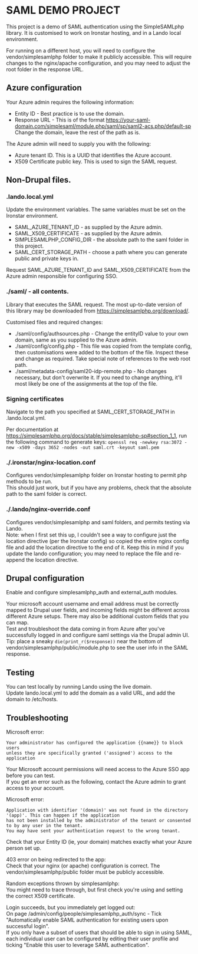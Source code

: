 # SAML DEMO PROJECT

This project is a demo of SAML authentication using the SimpleSAMLphp library.
It is customised to work on Ironstar hosting, and in a Lando local environment.

For running on a different host, you will need to configure the vendor/simplesamlphp folder to make it publicly accessible.
This will require changes to the nginx/apache configuration, and you may need to adjust the root folder in the response URL.

## Azure configuration
Your Azure admin requires the following information:
* Entity ID - Best practice is to use the domain.
* Response URL - This is of the format https://your-saml-domain.com/simplesaml/module.php/saml/sp/saml2-acs.php/default-sp \
  Change the domain, leave the rest of the path as is.

The Azure admin will need to supply you with the following:
* Azure tenant ID. This is a UUID that identifies the Azure account.
* X509 Certificate public key. This is used to sign the SAML request.

## Non-Drupal files.

### .lando.local.yml
Update the environment variables. The same variables must be set on the Ironstar environment.
- SAML_AZURE_TENANT_ID - as supplied by the Azure admin.
- SAML_X509_CERTIFICATE - as supplied by the Azure admin.
- SIMPLESAMLPHP_CONFIG_DIR - the absolute path to the saml folder in this project.
- SAML_CERT_STORAGE_PATH - choose a path where you can generate public and private keys in.

Request SAML_AZURE_TENANT_ID and SAML_X509_CERTIFICATE from the Azure admin responsible for configuring SSO.

### ./saml/ - all contents.
Library that executes the SAML request.
The most up-to-date version of this library may be downloaded from https://simplesamlphp.org/download/.

Customised files and required changes:
* ./saml/config/authsources.php - Change the entityID value to your own domain, same as you supplied to the Azure admin.
* ./saml/config/config.php - This file was copied from the template config, then customisations were added
  to the bottom of the file. Inspect these and change as required. Take special note of references to the web root path.
* ./saml/metadata-config/saml20-idp-remote.php - No changes necessary, but don't overwrite it. If you need to change
  anything, it'll most likely be one of the assignments at the top of the file.

### Signing certificates
Navigate to the path you specified at SAML_CERT_STORAGE_PATH in .lando.local.yml.

Per documentation at https://simplesamlphp.org/docs/stable/simplesamlphp-sp#section_1_1,
run the following command to generate keys:
```openssl req -newkey rsa:3072 -new -x509 -days 3652 -nodes -out saml.crt -keyout saml.pem```

### ./.ironstar/nginx-location.conf
Configures vendor/simplesamlphp folder on Ironstar hosting to permit php methods to be run.\
This should just work, but if you have any problems, check that the absolute path to the saml folder is correct.

### ./.lando/nginx-override.conf
Configures vendor/simplesamlphp and saml folders, and permits testing via Lando.\
Note: when I first set this up, I couldn't see a way to configure just the location directive (per the Ironstar config)
so copied the entire nginx config file and add the location directive to the end of it. Keep this in mind if you
update the lando configuration; you may need to replace the file and re-append the location directive.

## Drupal configuration

Enable and configure simplesamlphp_auth and external_auth modules.

Your microsoft account username and email address must be correctly mapped to Drupal user fields, and incoming fields
might be different across different Azure setups. There may also be additional custom fields that you can map.\
Test and troubleshoot the data coming in from Azure after you've successfully logged in and configure saml settings via the Drupal admin UI.\
Tip: place a sneaky `die(print_r($response))` near the bottom of vendor/simplesamlphp/public/module.php to see the user info in the SAML response.


## Testing

You can test locally by running Lando using the live domain.\
Update lando.local.yml to add the domain as a valid URL, and add the domain to /etc/hosts.

## Troubleshooting

Microsoft error:
```
Your administrator has configured the application {{name}} to block users
unless they are specifically granted ('assigned') access to the application
```
Your Microsoft account permissions will need access to the Azure SSO app before you can test.\
If you get an error such as the following, contact the Azure admin to grant access to your account.

Microsoft error:
```
Application with identifier '(domain)' was not found in the directory '(app)'. This can happen if the application
has not been installed by the administrator of the tenant or consented to by any user in the tenant.
You may have sent your authentication request to the wrong tenant.
```
Check that your Entity ID (ie, your domain) matches exactly what your Azure person set up.

403 error on being redirected to the app:\
Check that your nginx (or apache) configuration is correct. The vendor/simplesamlphp/public folder must be publicly accessible.

Random exceptions thrown by simplesamlphp:\
You might need to trace through, but first check you're using and setting the correct X509 certificate.

Login succeeds, but you immediately get logged out:\
On page /admin/config/people/simplesamlphp_auth/sync - Tick "Automatically enable SAML authentication for existing users upon successful login".\
If you only have a subset of users that should be able to sign in using SAML, each individual user can be configured by
editing their user profile and ticking "Enable this user to leverage SAML authentication".
